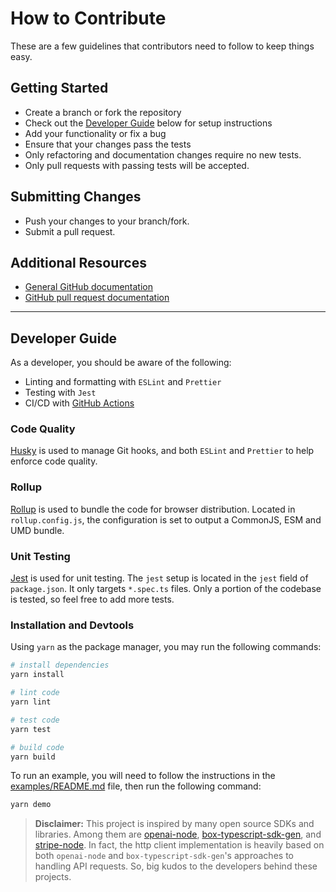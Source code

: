 # How to Contribute

These are a few guidelines that contributors need to follow to keep things easy.

## Getting Started

- Create a branch or fork the repository
- Check out the [Developer Guide](#developer-guide) below for setup instructions
- Add your functionality or fix a bug
- Ensure that your changes pass the tests
- Only refactoring and documentation changes require no new tests.
- Only pull requests with passing tests will be accepted.

## Submitting Changes

- Push your changes to your branch/fork.
- Submit a pull request.

## Additional Resources

- [General GitHub documentation](http://help.github.com/)
- [GitHub pull request documentation](http://help.github.com/send-pull-requests/)

---

## Developer Guide

As a developer, you should be aware of the following:

- Linting and formatting with `ESLint` and `Prettier`
- Testing with `Jest`
- CI/CD with [GitHub Actions](https://docs.github.com/en/actions/quickstart)

### Code Quality

[Husky](https://github.com/typicode/husky) is used to manage Git hooks,
and both `ESLint` and `Prettier` to help enforce code quality.

### Rollup

[Rollup](https://rollupjs.org/guide/en/) is used to bundle the code
for browser distribution. Located in `rollup.config.js`, the configuration is set
to output a CommonJS, ESM and UMD bundle.

### Unit Testing

[Jest](https://jestjs.io/) is used for unit testing. The `jest` setup
is located in the `jest` field of `package.json`. It only targets `*.spec.ts` files.
Only a portion of the codebase is tested, so feel free to add more tests.

### Installation and Devtools

Using `yarn` as the package manager, you may run the following commands:

```bash
# install dependencies
yarn install

# lint code
yarn lint

# test code
yarn test

# build code
yarn build
```

To run an example, you will need to follow the instructions in the
[examples/README.md](./examples/README.md) file, then run the following command:

```bash
yarn demo
```

> **Disclaimer:** This project is inspired by many open source SDKs and libraries.
> Among them are [openai-node], [box-typescript-sdk-gen], and [stripe-node]. In fact,
> the http client implementation is heavily based on both `openai-node` and
> `box-typescript-sdk-gen`'s approaches to handling API requests. So, big kudos to
> the developers behind these projects.

[openai-node]: https://github.com/openai/openai-node
[box-typescript-sdk-gen]: https://github.com/box/box-typescript-sdk-gen
[stripe-node]: https://github.com/stripe/stripe-node
